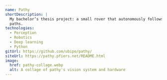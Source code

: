 ```yaml
---
name: Pathy
shortDescription: |
  My bachelor’s thesis project: a small rover that autonomously follows forest 
  paths.
technologies:
  - Perception
  - Robotics
  - Deep learning
  - Python
gitUrl: https://github.com/ubipo/pathy/
siteUrl: https://pathy.pfiers.net/README.html
image:
  href: pathy-collage.webp
  alt: A collage of pathy's vision system and hardware
---
```

